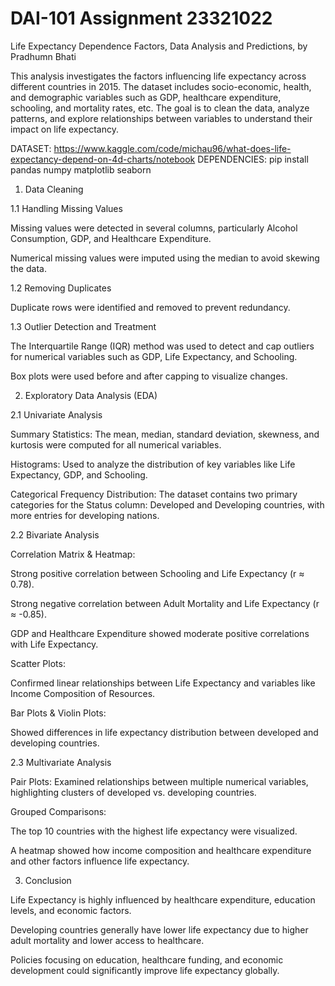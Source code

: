 # DAI-101 Assignment 23321022
 
Life Expectancy Dependence Factors, Data Analysis and Predictions, by Pradhumn Bhati


This analysis investigates the factors influencing life expectancy across different countries in 2015. The dataset includes socio-economic, health, and demographic variables such as GDP, healthcare expenditure, schooling, and mortality rates, etc. The goal is to clean the data, analyze patterns, and explore relationships between variables to understand their impact on life expectancy.

DATASET: https://www.kaggle.com/code/michau96/what-does-life-expectancy-depend-on-4d-charts/notebook
DEPENDENCIES: pip install pandas numpy matplotlib seaborn

1. Data Cleaning
   

1.1 Handling Missing Values


Missing values were detected in several columns, particularly Alcohol Consumption, GDP, and Healthcare Expenditure.

Numerical missing values were imputed using the median to avoid skewing the data.

1.2 Removing Duplicates


Duplicate rows were identified and removed to prevent redundancy.

1.3 Outlier Detection and Treatment


The Interquartile Range (IQR) method was used to detect and cap outliers for numerical variables such as GDP, Life Expectancy, and Schooling.

Box plots were used before and after capping to visualize changes.

2. Exploratory Data Analysis (EDA)



2.1 Univariate Analysis


Summary Statistics: The mean, median, standard deviation, skewness, and kurtosis were computed for all numerical variables.

Histograms: Used to analyze the distribution of key variables like Life Expectancy, GDP, and Schooling.

Categorical Frequency Distribution: The dataset contains two primary categories for the Status column: Developed and Developing countries, with more entries for developing nations.

2.2 Bivariate Analysis


Correlation Matrix & Heatmap:

Strong positive correlation between Schooling and Life Expectancy (r ≈ 0.78).

Strong negative correlation between Adult Mortality and Life Expectancy (r ≈ -0.85).

GDP and Healthcare Expenditure showed moderate positive correlations with Life Expectancy.

Scatter Plots:

Confirmed linear relationships between Life Expectancy and variables like Income Composition of Resources.

Bar Plots & Violin Plots:

Showed differences in life expectancy distribution between developed and developing countries.

2.3 Multivariate Analysis


Pair Plots: Examined relationships between multiple numerical variables, highlighting clusters of developed vs. developing countries.

Grouped Comparisons:

The top 10 countries with the highest life expectancy were visualized.

A heatmap showed how income composition and healthcare expenditure and other factors influence life expectancy.

3. Conclusion



Life Expectancy is highly influenced by healthcare expenditure, education levels, and economic factors.

Developing countries generally have lower life expectancy due to higher adult mortality and lower access to healthcare.

Policies focusing on education, healthcare funding, and economic development could significantly improve life expectancy globally.
